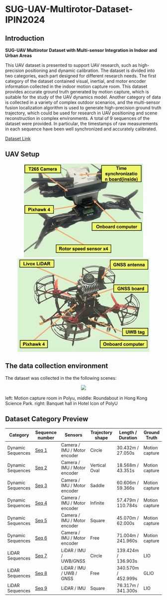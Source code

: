 # SUG-UAV-Multirotor-Dataset-IPIN2024

## Introduction
**SUG-UAV Multirotor Dataset with Multi-sensor Integration in Indoor and Urban Areas**

 This UAV dataset is presented to support UAV research, such as high-precision positioning and dynamic calibration. The dataset is divided into two categories, each part designed for different research needs. The first category of the dataset contained visual, inertial, and motor encoder information collected in the indoor motion capture room. This dataset provides accurate ground truth generated by motion capture, which is suitable for the study of the UAV dynamics model. Another category of data is collected in a variety of complex outdoor scenarios, and the multi-sensor fusion localization algorithm is used to generate high-precision ground truth trajectory, which could be used for research in UAV positioning and scene reconstruction in complex environments. A total of 9 sequences of the dataset were provided. In particular, the timestamps of raw measurements in each sequence have been well synchronized and accurately calibrated. 
 
 [Dataset Link](https://zenodo.org/records/13420960)

## UAV Setup
<p align = "center">    
<img  src="https://github.com/Printeger/SUG-UAV-Multirotor-Dataset-IPIN2024/blob/main/img/set1.png" height="300" /><img  src="https://github.com/Printeger/SUG-UAV-Multirotor-Dataset-IPIN2024/blob/main/img/set2.png" height="300" />
</p>

## The data collection environment
The dataset was collected in the the following scenes: 
<p align = "center">    
<img  src="https://github.com/Printeger/SUG-UAV-Multirotor-Dataset-IPIN2024/blob/main/img/scene.png" width="800" />
<figcaption>left: Motion capture room in Polyu, middle: Roundabout in Hong Kong Science Park. right: Banquet hall in Hotel Icon of PolyU</figcaption>
</p>

## Dataset Category Preview
<table>
    <thead>
        <tr>
            <th>Category</th>
            <th>Sequence number</th>
            <th>Sensors</th>
            <th>Trajectory shape</th>
            <th>Length / Duration</th>
            <th>Ground Truth</th>
        </tr>
    </thead>
    <tbody>
        <tr>
            <td>Dynamic Sequences</td>
            <td><a href="https://zenodo.org/record/13420960/files/Seq1.zip">Seq 1</a></td>
            <td>Camera / IMU / Motor encoder</td>
            <td>Circle</td>
            <td>30.432m / 27.050s</td>
            <td>Motion capture</td>
        </tr>
        <tr>
            <td>Dynamic Sequences</td>
            <td><a href="https://zenodo.org/record/13420960/files/Seq2.zip">Seq 2</a></td>
            <td>Camera / IMU / Motor encoder</td>
            <td>Vertical Oval</td>
            <td>18.568m / 43.351s</td>
            <td>Motion capture</td>
        </tr>
        <tr>
            <td>Dynamic Sequences</td>
            <td><a href="https://zenodo.org/record/13420960/files/Seq3.zip">Seq 3</a></td>
            <td>Camera / IMU / Motor encoder</td>
            <td>Saddle</td>
            <td>60.606m / 59.366s</td>
            <td>Motion capture</td>
        </tr>
        <tr>
            <td>Dynamic Sequences</td>
            <td><a href="https://zenodo.org/record/13420960/files/Seq4.zip">Seq 4</a></td>
            <td>Camera / IMU / Motor encoder</td>
            <td>Infinite</td>
            <td>57.479m / 110.784s</td>
            <td>Motion capture</td>
        </tr>
        <tr>
            <td>Dynamic Sequences</td>
            <td><a href="https://zenodo.org/record/13420960/files/Seq5.zip">Seq 5</a></td>
            <td>Camera / IMU / Motor encoder</td>
            <td>Square</td>
            <td>45.070m / 62.000s</td>
            <td>Motion capture</td>
        </tr>
        <tr>
            <td>Dynamic Sequences</td>
            <td><a href="https://zenodo.org/record/13420960/files/Seq6.zip">Seq 6</a></td>
            <td>Camera / IMU / Motor encoder</td>
            <td>Free</td>
            <td>71.004m / 241.960s</td>
            <td>Motion capture</td>
        </tr>
        <tr>
            <td>LiDAR Sequences</td>
            <td><a href="https://zenodo.org/record/13420960/files/Seq7.zip">Seq 7</a></td>
            <td>LiDAR / IMU / UWB/GNSS</td>
            <td>Circle</td>
            <td>139.424m / 136.903s</td>
            <td>LIO</td>
        </tr>
        <tr>
            <td>LiDAR Sequences</td>
            <td><a href="https://zenodo.org/record/13420960/files/Seq8.zip">Seq 8</a></td>
            <td>LiDAR / IMU / UWB / GNSS</td>
            <td>Free</td>
            <td>340.570m / 452.999s</td>
            <td>GLIO</td>
        </tr>
        <tr>
            <td>LiDAR Sequences</td>
            <td><a href="https://zenodo.org/record/13420960/files/Seq9.zip">Seq 9</a></td>      <td>LiDAR / IMU</td>
            <td>Square</td>
            <td>76.317m / 341.300s</td>
            <td>LIO</td>
        </tr>
    </tbody>
</table>









